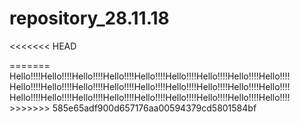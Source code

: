 # repository_28.11.18
<<<<<<< HEAD
<!DOCTYPE html>
<html lang="en">
<head>
	<meta charset="UTF-8">
	<title>Document</title>
</head>
<body>
	
</body>
</html>
=======
Hello!!!!Hello!!!!Hello!!!!Hello!!!!Hello!!!!Hello!!!!Hello!!!!Hello!!!!Hello!!!!
Hello!!!!Hello!!!!Hello!!!!Hello!!!!Hello!!!!Hello!!!!Hello!!!!Hello!!!!Hello!!!!
Hello!!!!Hello!!!!Hello!!!!Hello!!!!Hello!!!!Hello!!!!Hello!!!!Hello!!!!Hello!!!!
>>>>>>> 585e65adf900d657176aa00594379cd5801584bf
